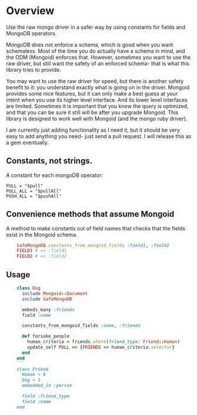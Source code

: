 # Overview

Use the raw mongo driver in a safer way by using constants for fields and MongoDB operators.

MongoDB does not enforce a schema, which is good when you want schemaless.
Most of the time you do actually have a schema in mind, and the ODM (Mongoid) enforces that.
However, sometimes you want to use the raw driver, but still want the safety of an enforced schema- that is what this library tries to provide.

You may want to use the raw driver for speed, but there is another safety benefit to it:
you understand exactly what is going on in the driver.
Mongoid provides some nice features, but it can only make a best guess at your intent when you use its higher level interface. And its lower level interfaces are limited.
Sometimes it is important that you know the query is optimized, and that you can be sure it still will be after you upgrade Mongoid.
This library is designed to work well with Mongoid (and the mongo ruby driver).

I am currently just adding functionality as I need it, but it should be very easy to add anything you need- just send a pull request. I will release this as a gem eventually.

## Constants, not strings.

A constant for each mongoDB operator:

    PULL = "$pull"
    PULL_ALL = "$pullAll"
    PUSH_ALL = "$pushAll"

## Convenience methods that assume Mongoid

A method to make constants out of field names that checks that the fields exist in the Mongoid schema.

``` ruby
    SafeMongoDB.constants_from_mongoid_fields :field1, :field2
    FIELD1 # => :field1
    FIELD2 # => :field2
```

## Usage

``` ruby
    class Dog
      include Mongoid::Document
      include SafeMongoDB

      embeds_many :friends
      field :name

      constants_from_mongoid_fields :name, :friends

      def forsake_people
        human_criteria = friends.where(friend_type: Friend::Human)
        update_self PULL => {FRIENDS => human_criteria.selector}
      end
    end
    ```
    class Friend
      Human = 0
      Dog = 1
      embedded_in :person

      field :friend_type
      field :name
    end
```
